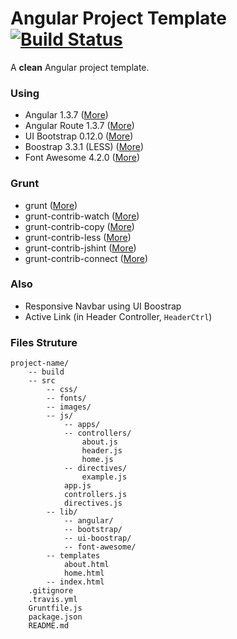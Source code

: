 Angular Project Template [![Build Status](https://travis-ci.org/TrevorDemo/angular-project-template.svg?branch=master)](https://travis-ci.org/TrevorDemo/angular-project-template)
=======================

A **clean** Angular project template.

### Using

- Angular 1.3.7 ([More](http://www.angularjs.org/))
- Angular Route 1.3.7 ([More](http://www.angularjs.org/))
- UI Bootstrap 0.12.0 ([More](http://angular-ui.github.io/bootstrap))
- Boostrap 3.3.1 (LESS) ([More](http://www.getbootstrap.com/))
- Font Awesome 4.2.0 ([More](http://fontawesome.io/))


### Grunt

- grunt ([More](http://gruntjs.com/))
- grunt-contrib-watch ([More](https://github.com/gruntjs/grunt-contrib-watch))
- grunt-contrib-copy ([More](https://github.com/gruntjs/grunt-contrib-copy))
- grunt-contrib-less ([More](https://github.com/gruntjs/grunt-contrib-less))
- grunt-contrib-jshint ([More](https://github.com/gruntjs/grunt-contrib-jshint))
- grunt-contrib-connect ([More](https://github.com/gruntjs/grunt-contrib-connect))


### Also

- Responsive Navbar using UI Boostrap
- Active Link (in Header Controller, `HeaderCtrl`)

### Files Struture

    project-name/
    	-- build
    	-- src
	        -- css/
	        -- fonts/
	        -- images/
	        -- js/
	            -- apps/
	            -- controllers/
	                about.js
	                header.js
	                home.js
	            -- directives/
	                example.js
	            app.js
	            controllers.js
	            directives.js
	        -- lib/
            	-- angular/
            	-- bootstrap/
				-- ui-boostrap/
				-- font-awesome/
			-- templates
				about.html
				home.html
	        -- index.html
        .gitignore
        .travis.yml
        Gruntfile.js
        package.json
        README.md
